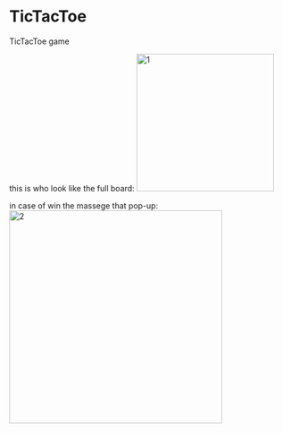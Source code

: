# TicTacToe
TicTacToe game

this is who look like the full board:
<img width="246" alt="1" src="https://user-images.githubusercontent.com/51817049/86132006-0316d700-baef-11ea-9b51-e5a1b520494d.PNG">

in case of win the massege that pop-up:
<img width="381" alt="2" src="https://user-images.githubusercontent.com/51817049/86132143-30638500-baef-11ea-9404-f04a103d2fb7.PNG">
